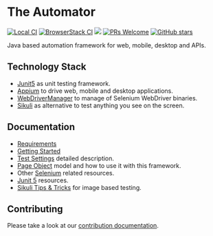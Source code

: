 # The Automator
[![Local CI](https://github.com/dtopuzov/automator/workflows/Local%20CI/badge.svg)](https://github.com/dtopuzov/automator/actions?query=workflow%3A%22Local+CI%22)
[![BrowserStack CI](https://github.com/dtopuzov/automator/workflows/BrowserStack%20CI/badge.svg)](https://github.com/dtopuzov/automator/actions?query=workflow%3A%22BrowserStack+CI%22)
![](https://img.shields.io/badge/license-%20Apache--2.0-brightgreen.svg)
[![PRs Welcome](https://img.shields.io/badge/PRs-Welcome-brightgreen.svg?style=flat )](https://github.com/dtopuzov/automator/pulls)
[![GitHub stars](https://img.shields.io/github/stars/dtopuzov/automator.svg?style=flat&color=brightgreen)](https://github.com/dtopuzov/automator/stargazers)

Java based automation framework for web, mobile, desktop and APIs.

## Technology Stack
- [Junit5](https://github.com/junit-team/junit5) as unit testing framework.
- [Appium](https://github.com/appium/java-client) to drive web, mobile and desktop applications.
- [WebDriverManager](https://github.com/bonigarcia/webdrivermanager) to manage of Selenium WebDriver binaries.
- [Sikuli](https://github.com/RaiMan/SikuliX1) as alternative to test anything you see on the screen.

## Documentation
- [Requirements](docs/Requirements.md)
- [Getting Started](docs/GettingStarted.md)
- [Test Settings](docs/settings/Settings.md) detailed description.
- [Page Object](docs/PageObjects.md) model and how to use it with this framework.
- Other [Selenium](docs/Selenium.md) related resources.
- [Junit 5](docs/Junit.md) resources.
- [Sikuli Tips & Tricks](docs/Sikuli.md) for image based testing.

## Contributing

Please take a look at our [contribution documentation](CONTRIBUTING.md).
